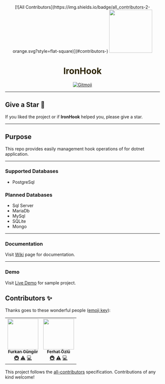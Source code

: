 <p align="center">
<!-- ALL-CONTRIBUTORS-BADGE:START - Do not remove or modify this section -->
[![All Contributors](https://img.shields.io/badge/all_contributors-2-orange.svg?style=flat-square)](#contributors-)
<!-- ALL-CONTRIBUTORS-BADGE:END -->
  <img src="https://user-images.githubusercontent.com/47147484/128352170-b664f36c-b8b7-44bc-82ba-2584749ce07f.png" style="max-width:100%;" height="140" />
</p>

<h1 align="center" style="max-width:100%; color: #2b2301;" height="140" >
  IronHook
</h1>


<p align="center">
  <a href="https://gitmoji.carloscuesta.me">
    <img src="https://img.shields.io/badge/gitmoji-%20😜%20😍-FFDD67.svg?style=flat-square" alt="Gitmoji">
  </a> 
</p>


***

## Give a Star 🌟
If you liked the project or if **IronHook** helped you, please give a star.

***

## Purpose
This repo provides easily management hook operations of for dotnet application.

***

### Supported Databases
- PostgreSql

### Planned Databases
- Sql Server
- MariaDb
- MySql
- SQLite
- Mongo

***


### Documentation
Visit [Wiki](https://github.com/FowApps/IronHook/wiki) page for documentation.

***
### Demo
Visit [Live Demo](https://iron-hook.herokuapp.com) for sample project.


## Contributors ✨

Thanks goes to these wonderful people ([emoji key](https://allcontributors.org/docs/en/emoji-key)):

<!-- ALL-CONTRIBUTORS-LIST:START - Do not remove or modify this section -->
<!-- prettier-ignore-start -->
<!-- markdownlint-disable -->
<table>
  <tr>
    <td align="center"><a href="https://furkangungor.krawl.me/"><img src="https://avatars.githubusercontent.com/u/47147484?v=4?s=100" width="100px;" alt=""/><br /><sub><b>Furkan Güngör</b></sub></a><br /><a href="#infra-furkandeveloper" title="Infrastructure (Hosting, Build-Tools, etc)">🚇</a> <a href="https://github.com/FowApps/IronHook/commits?author=furkandeveloper" title="Tests">⚠️</a> <a href="https://github.com/FowApps/IronHook/commits?author=furkandeveloper" title="Code">💻</a></td>
    <td align="center"><a href="https://github.com/ferhatozlu"><img src="https://avatars.githubusercontent.com/u/4699094?v=4?s=100" width="100px;" alt=""/><br /><sub><b>Ferhat Özlü</b></sub></a><br /><a href="#infra-ferhatozlu" title="Infrastructure (Hosting, Build-Tools, etc)">🚇</a> <a href="https://github.com/FowApps/IronHook/commits?author=ferhatozlu" title="Tests">⚠️</a> <a href="https://github.com/FowApps/IronHook/commits?author=ferhatozlu" title="Code">💻</a></td>
  </tr>
</table>

<!-- markdownlint-restore -->
<!-- prettier-ignore-end -->

<!-- ALL-CONTRIBUTORS-LIST:END -->

This project follows the [all-contributors](https://github.com/all-contributors/all-contributors) specification. Contributions of any kind welcome!